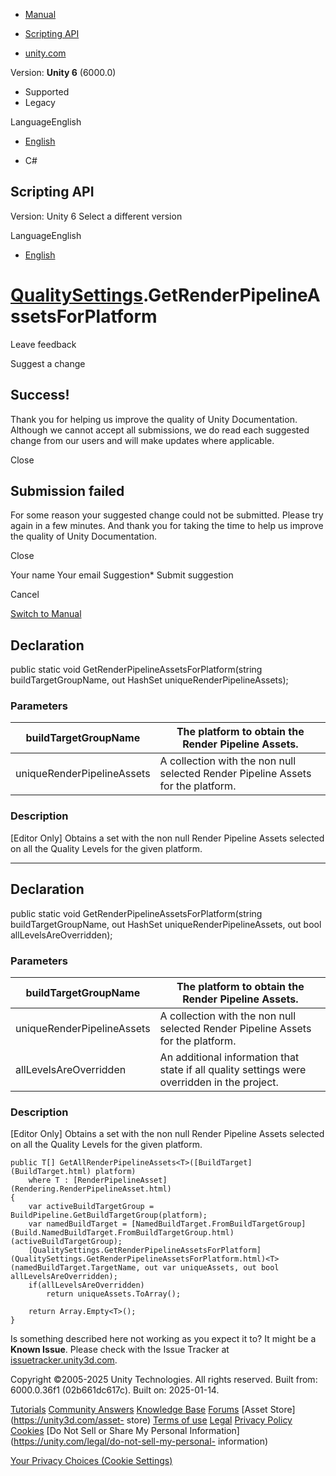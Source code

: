 [ ]()

  * [Manual](../Manual/index.html)
  * [Scripting API](../ScriptReference/index.html)

  * [unity.com](https://unity.com/)

Version: **Unity 6** (6000.0)

  * Supported
  * Legacy

LanguageEnglish

  * [English]()

  * C#

[ ](https://docs.unity3d.com)

## Scripting API

Version: Unity 6 Select a different version

LanguageEnglish

  * [English]()

#  [QualitySettings](QualitySettings.html).GetRenderPipelineAssetsForPlatform

Leave feedback

Suggest a change

## Success!

Thank you for helping us improve the quality of Unity Documentation. Although
we cannot accept all submissions, we do read each suggested change from our
users and will make updates where applicable.

Close

## Submission failed

For some reason your suggested change could not be submitted. Please <a>try
again</a> in a few minutes. And thank you for taking the time to help us
improve the quality of Unity Documentation.

Close

Your name Your email Suggestion* Submit suggestion

Cancel

[Switch to Manual](../Manual/class-QualitySettings.html "Go to QualitySettings
Component in the Manual")

## Declaration

public static void GetRenderPipelineAssetsForPlatform(string
buildTargetGroupName, out HashSet<T> uniqueRenderPipelineAssets);

### Parameters

buildTargetGroupName | The platform to obtain the Render Pipeline Assets.  
---|---  
uniqueRenderPipelineAssets | A collection with the non null selected Render Pipeline Assets for the platform.  
  
### Description

[Editor Only] Obtains a set with the non null Render Pipeline Assets selected
on all the Quality Levels for the given platform.

* * *

## Declaration

public static void GetRenderPipelineAssetsForPlatform(string
buildTargetGroupName, out HashSet<T> uniqueRenderPipelineAssets, out bool
allLevelsAreOverridden);

### Parameters

buildTargetGroupName | The platform to obtain the Render Pipeline Assets.  
---|---  
uniqueRenderPipelineAssets | A collection with the non null selected Render Pipeline Assets for the platform.  
allLevelsAreOverridden | An additional information that state if all quality settings were overridden in the project.  
  
### Description

[Editor Only] Obtains a set with the non null Render Pipeline Assets selected
on all the Quality Levels for the given platform.

    
    
    public T[] GetAllRenderPipelineAssets<T>([BuildTarget](BuildTarget.html) platform)
        where T : [RenderPipelineAsset](Rendering.RenderPipelineAsset.html)
    {
        var activeBuildTargetGroup = BuildPipeline.GetBuildTargetGroup(platform);
        var namedBuildTarget = [NamedBuildTarget.FromBuildTargetGroup](Build.NamedBuildTarget.FromBuildTargetGroup.html)(activeBuildTargetGroup);
        [QualitySettings.GetRenderPipelineAssetsForPlatform](QualitySettings.GetRenderPipelineAssetsForPlatform.html)<T>(namedBuildTarget.TargetName, out var uniqueAssets, out bool allLevelsAreOverridden);
        if(allLevelsAreOverridden)
            return uniqueAssets.ToArray();  
      
        return Array.Empty<T>();
    }

Is something described here not working as you expect it to? It might be a
**Known Issue**. Please check with the Issue Tracker at
[issuetracker.unity3d.com](https://issuetracker.unity3d.com).

Copyright ©2005-2025 Unity Technologies. All rights reserved. Built from:
6000.0.36f1 (02b661dc617c). Built on: 2025-01-14.

[Tutorials](https://unity3d.com/learn) [Community
Answers](https://answers.unity3d.com) [Knowledge
Base](https://support.unity3d.com/hc/en-us)
[Forums](https://forum.unity3d.com) [Asset Store](https://unity3d.com/asset-
store) [Terms of use](https://docs.unity3d.com/Manual/TermsOfUse.html)
[Legal](https://unity.com/legal) [Privacy
Policy](https://unity.com/legal/privacy-policy)
[Cookies](https://unity.com/legal/cookie-policy) [Do Not Sell or Share My
Personal Information](https://unity.com/legal/do-not-sell-my-personal-
information)

[Your Privacy Choices (Cookie Settings)](javascript:void\(0\);)

